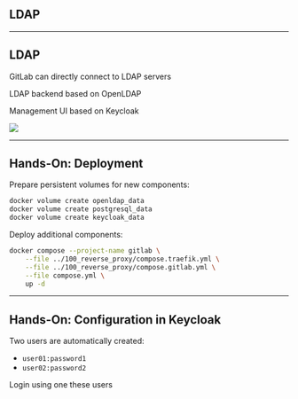 <!-- .slide: id="gitlab_ldap" class="vertical-center" -->

<i class="fa-duotone fa-book fa-8x fa-duotone-colors" style="float: right; color: grey;"></i>

## LDAP

---

## LDAP

<i class="fa-duotone fa-book fa-4x fa-duotone-colors" style="float: right;"></i>

GitLab can directly connect to LDAP servers

LDAP backend based on OpenLDAP [<i class="fa-solid fa-arrow-up-right-from-square"></i>](https://www.openldap.org/)

Management UI based on Keycloak [<i class="fa-solid fa-arrow-up-right-from-square"></i>](https://www.keycloak.org/)

![](150_gitlab/120_ldap/ldap.drawio.svg) <!-- .element: style="width: 90%;" -->

---

## Hands-On: Deployment

<i class="fa-duotone fa-book fa-4x fa-duotone-colors" style="float: right;"></i>

Prepare persistent volumes for new components:

```bash
docker volume create openldap_data
docker volume create postgresql_data
docker volume create keycloak_data
```

Deploy additional components:

```bash
docker compose --project-name gitlab \
    --file ../100_reverse_proxy/compose.traefik.yml \
    --file ../100_reverse_proxy/compose.gitlab.yml \
    --file compose.yml \
    up -d
```

---

## Hands-On: Configuration in Keycloak

<i class="fa-duotone fa-book fa-4x fa-duotone-colors" style="float: right;"></i>

Two users are automatically created:

- `user01:password1`
- `user02:password2`

Login using one these users
